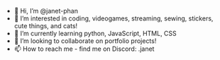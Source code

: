 - 👋 Hi, I’m @janet-phan
- 👀 I’m interested in coding, videogames, streaming, sewing, stickers, cute things, and cats!
- 🌱 I’m currently learning python, JavaScript, HTML, CSS
- 💞️ I’m looking to collaborate on portfolio projects!
- 📫 How to reach me - find me on Discord: .janet

<!---
janet-phan/janet-phan is a ✨ special ✨ repository because its `README.md` (this file) appears on your GitHub profile.
You can click the Preview link to take a look at your changes.
--->
